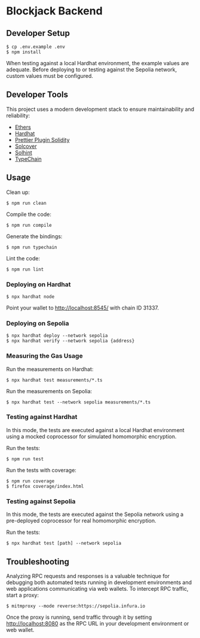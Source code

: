 # Blockjack Backend

## Developer Setup

	$ cp .env.example .env
	$ npm install

When testing against a local Hardhat environment, the example values are adequate. Before deploying to or testing against the Sepolia network, custom values must be configured.

## Developer Tools

This project uses a modern development stack to ensure maintainability and reliability:

- [Ethers](https://github.com/ethers-io/ethers.js/)
- [Hardhat](https://github.com/nomiclabs/hardhat)
- [Prettier Plugin Solidity](https://github.com/prettier-solidity/prettier-plugin-solidity)
- [Solcover](https://github.com/sc-forks/solidity-coverage)
- [Solhint](https://github.com/protofire/solhint)
- [TypeChain](https://github.com/ethereum-ts/TypeChain)

## Usage

Clean up:

	$ npm run clean

Compile the code:

	$ npm run compile

Generate the bindings:

	$ npm run typechain

Lint the code:

	$ npm run lint

### Deploying on Hardhat

	$ npx hardhat node

Point your wallet to [http://localhost:8545/](http://localhost:8545/) with chain ID 31337.

### Deploying on Sepolia

	$ npx hardhat deploy --network sepolia
	$ npx hardhat verify --network sepolia {address}

### Measuring the Gas Usage

Run the measurements on Hardhat:

	$ npx hardhat test measurements/*.ts

Run the measurements on Sepolia:

	$ npx hardhat test --network sepolia measurements/*.ts

### Testing against Hardhat

In this mode, the tests are executed against a local Hardhat environment using a mocked coprocessor for simulated homomorphic encryption.

Run the tests:

	$ npm run test

Run the tests with coverage:

	$ npm run coverage
	$ firefox coverage/index.html

### Testing against Sepolia

In this mode, the tests are executed against the Sepolia network using a pre-deployed coprocessor for real homomorphic encryption.

Run the tests:

	$ npx hardhat test [path] --network sepolia

## Troubleshooting

Analyzing RPC requests and responses is a valuable technique for debugging both automated tests running in development environments and web applications communicating via web wallets. To intercept RPC traffic, start a proxy:

	$ mitmproxy --mode reverse:https://sepolia.infura.io

Once the proxy is running, send traffic through it by setting [http://localhost:8080](http://localhost:8080) as the RPC URL in your development environment or web wallet.

